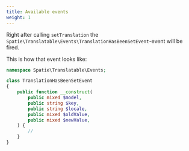 ```yaml
---
title: Available events
weight: 1
---
```


Right after calling `setTranslation` the `Spatie\Translatable\Events\TranslationHasBeenSetEvent`-event will be fired.

This is how that event looks like:

```php
namespace Spatie\Translatable\Events;

class TranslationHasBeenSetEvent
{
    public function __construct(
        public mixed $model,
        public string $key,
        public string $locale,
        public mixed $oldValue,
        public mixed $newValue,
    ) {
        //
    }
}
```
